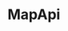# MapApi

<!DOCTYPE html>
<html>
<head>
    <title>Advanced Markers with Polyline, Circle, and Arrow</title>
    <script src="https://maps.googleapis.com/maps/api/js?key=YOUR_API_KEY&libraries=geometry"></script>
    <style>
        #map {
            height: 400px;
            width: 100%;
        }
    </style>
</head>
<body>
<div id="map"></div>
<script>
    function initMap() {
        // Create a map centered at a specific location
        const map = new google.maps.Map(document.getElementById("map"), {
            zoom: 3,
            center: { lat: 20, lng: 80 } // Center of India
        });

        // Function to create an advanced marker
        function createAdvancedMarker(position, map, iconUrl, content) {
            const marker = new google.maps.Marker({
                position: position,
                map: map,
                icon: {
                    url: iconUrl,
                    scaledSize: new google.maps.Size(40, 40), // Adjust the size of the icon
                },
            });

            // Add an info window to the marker
            const infowindow = new google.maps.InfoWindow({
                content: content,
            });

            // Show info window when marker is clicked
            marker.addListener("click", () => {
                infowindow.open(map, marker);
            });

            return marker;
        }

        // Create advanced markers
        const marker1Position = { lat: 28.6139, lng: 77.209 }; // New Delhi, India coordinates
        const marker1Content = "<h3>New Delhi</h3><p>Capital of India</p>";
        const marker1 = createAdvancedMarker(marker1Position, map, "https://maps.google.com/mapfiles/ms/icons/blue-dot.png", marker1Content);

        const marker2Position = { lat: -33.8688, lng: 151.2093 }; // Sydney, Australia coordinates
        const marker2Content = "<h3>Sydney</h3><p>Largest city in Australia</p>";
        const marker2 = createAdvancedMarker(marker2Position, map, "https://maps.google.com/mapfiles/ms/icons/green-dot.png", marker2Content);

        // Create a polyline between the two markers
        const polyline = new google.maps.Polyline({
            path: [marker1Position, marker2Position],
            geodesic: true,
            strokeColor: "#FF0000",
            strokeOpacity: 1.0,
            strokeWeight: 2,
        });

        // Set polyline on the map
        polyline.setMap(map);

        // Calculate the midpoint between the two markers
        const midpoint = google.maps.geometry.spherical.interpolate(marker1Position, marker2Position, 0.5);

        // Create a circle at the midpoint with a radius of 1000km
        const circle = new google.maps.Circle({
            strokeColor: "#FF0000",
            strokeOpacity: 0.8,
            strokeWeight: 2,
            fillColor: "#FF0000",
            fillOpacity: 0.35,
            map: map,
            center: midpoint,
            radius: 1000000, // 1000km in meters
        });

        // Create an arrow symbol
        const arrowSymbol = {
            path: google.maps.SymbolPath.FORWARD_CLOSED_ARROW,
            scale: 5,
            fillColor: "#FF0000",
            fillOpacity: 0.8,
            strokeWeight: 2,
            rotation: google.maps.geometry.spherical.computeHeading(midpoint, marker2Position),
        };

        // Create the arrow marker
        const arrowMarker = new google.maps.Marker({
            position: midpoint,
            map: map,
            icon: arrowSymbol,
        });

        // Calculate distance and duration between two points
        const distance = google.maps.geometry.spherical.computeDistanceBetween(marker1Position, marker2Position);
        const duration = distance / (2000000 * 1000 / 3600); // Speed: 800 km/h converted to meters per second

        // Animate arrow marker along the polyline
        let startTime = Date.now();
        let isInsideCircle = false;
        function animateArrowMarker() {
            const elapsedTime = Date.now() - startTime;
            const fraction = elapsedTime / (duration * 1000);
            const newPosition = google.maps.geometry.spherical.interpolate(marker1Position, marker2Position, fraction);
            arrowMarker.setPosition(newPosition);

            // Check if arrow marker is inside the circle
            const distanceToMidpoint = google.maps.geometry.spherical.computeDistanceBetween(newPosition, midpoint);
            if (!isInsideCircle && distanceToMidpoint <= circle.getRadius()) {
                // Change arrow color when entering the circle
                arrowSymbol.fillColor = "#00FF00";
                arrowMarker.setIcon(arrowSymbol);
                isInsideCircle = true;
            } else if (isInsideCircle && distanceToMidpoint > circle.getRadius()) {
                // Change arrow color when leaving the circle
                arrowSymbol.fillColor = "#FF0000";
                arrowMarker.setIcon(arrowSymbol);
                isInsideCircle = false;
            }

            if (fraction < 1) {
                requestAnimationFrame(animateArrowMarker);
            }
        }

        animateArrowMarker();
    }
</script>
<script async defer src="https://maps.googleapis.com/maps/api/js?key=AIzaSyB41DRUbKWJHPxaFjMAwdrzWzbVKartNGg&libraries=geometry&callback=initMap"></script>
</body>
</html>
